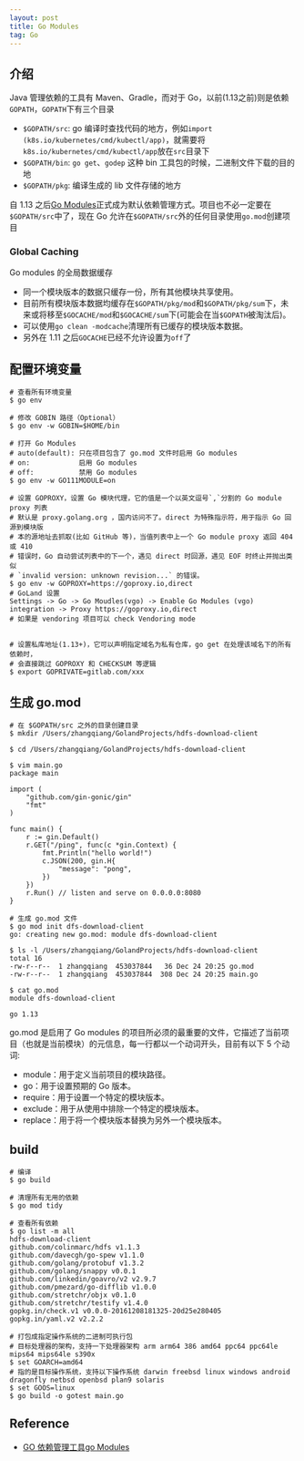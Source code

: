 ```yaml
---
layout: post
title: Go Modules
tag: Go
---
```


## 介绍
Java 管理依赖的工具有 Maven、Gradle，而对于 Go，以前(1.13之前)则是依赖`GOPATH`，`GOPATH`下有三个目录
* `$GOPATH/src`: go 编译时查找代码的地方，例如`import (k8s.io/kubernetes/cmd/kubectl/app)`，就需要将`k8s.io/kubernetes/cmd/kubectl/app`放在`src`目录下
* `$GOPATH/bin`: `go get`、`godep` 这种 bin 工具包的时候，二进制文件下载的目的地
* `$GOPATH/pkg`: 编译生成的 lib 文件存储的地方

自 1.13 之后[Go Modules](https://blog.golang.org/using-go-modules)正式成为默认依赖管理方式。项目也不必一定要在`$GOPATH/src`中了，现在 Go 允许在`$GOPATH/src`外的任何目录使用`go.mod`创建项目

### Global Caching
Go modules 的全局数据缓存
* 同一个模块版本的数据只缓存一份，所有其他模块共享使用。
* 目前所有模块版本数据均缓存在`$GOPATH/pkg/mod`和`$GOPATH/pkg/sum`下，未来或将移至`$GOCACHE/mod`和`$GOCACHE/sum`下(可能会在当`$GOPATH`被淘汰后)。
* 可以使用`go clean -modcache`清理所有已缓存的模块版本数据。
* 另外在 1.11 之后`GOCACHE`已经不允许设置为`off`了

## 配置环境变量
```shell
# 查看所有环境变量
$ go env

# 修改 GOBIN 路径（Optional）
$ go env -w GOBIN=$HOME/bin

# 打开 Go Modules
# auto(default): 只在项目包含了 go.mod 文件时启用 Go modules
# on:            启用 Go modules
# off:           禁用 Go modules
$ go env -w GO111MODULE=on

# 设置 GOPROXY，设置 Go 模块代理，它的值是一个以英文逗号`,`分割的 Go module proxy 列表
# 默认是 proxy.golang.org ，国内访问不了。direct 为特殊指示符，用于指示 Go 回源到模块版
# 本的源地址去抓取(比如 GitHub 等)，当值列表中上一个 Go module proxy 返回 404 或 410 
# 错误时，Go 自动尝试列表中的下一个，遇见 direct 时回源，遇见 EOF 时终止并抛出类似 
# `invalid version: unknown revision...` 的错误。
$ go env -w GOPROXY=https://goproxy.io,direct
# GoLand 设置
Settings -> Go -> Go Moudles(vgo) -> Enable Go Modules (vgo) integration -> Proxy https://goproxy.io,direct
# 如果是 vendoring 项目可以 check Vendoring mode 


# 设置私库地址(1.13+)，它可以声明指定域名为私有仓库，go get 在处理该域名下的所有依赖时，
# 会直接跳过 GOPROXY 和 CHECKSUM 等逻辑
$ export GOPRIVATE=gitlab.com/xxx
```

## 生成 go.mod
```shell
# 在 $GOPATH/src 之外的目录创建目录
$ mkdir /Users/zhangqiang/GolandProjects/hdfs-download-client

$ cd /Users/zhangqiang/GolandProjects/hdfs-download-client

$ vim main.go
package main

import (
    "github.com/gin-gonic/gin"
    "fmt"
)

func main() {
    r := gin.Default()
    r.GET("/ping", func(c *gin.Context) {
        fmt.Println("hello world!")
        c.JSON(200, gin.H{
            "message": "pong",
        })
    })
    r.Run() // listen and serve on 0.0.0.0:8080
}

# 生成 go.mod 文件
$ go mod init dfs-download-client
go: creating new go.mod: module dfs-download-client

$ ls -l /Users/zhangqiang/GolandProjects/hdfs-download-client
total 16
-rw-r--r--  1 zhangqiang  453037844   36 Dec 24 20:25 go.mod
-rw-r--r--  1 zhangqiang  453037844  308 Dec 24 20:25 main.go

$ cat go.mod 
module dfs-download-client

go 1.13
```

go.mod 是启用了 Go modules 的项目所必须的最重要的文件，它描述了当前项目（也就是当前模块）的元信息，每一行都以一个动词开头，目前有以下 5 个动词:
* module：用于定义当前项目的模块路径。
* go：用于设置预期的 Go 版本。
* require：用于设置一个特定的模块版本。
* exclude：用于从使用中排除一个特定的模块版本。
* replace：用于将一个模块版本替换为另外一个模块版本。

## build
```shell
# 编译
$ go build

# 清理所有无用的依赖
$ go mod tidy

# 查看所有依赖
$ go list -m all
hdfs-download-client
github.com/colinmarc/hdfs v1.1.3
github.com/davecgh/go-spew v1.1.0
github.com/golang/protobuf v1.3.2
github.com/golang/snappy v0.0.1
github.com/linkedin/goavro/v2 v2.9.7
github.com/pmezard/go-difflib v1.0.0
github.com/stretchr/objx v0.1.0
github.com/stretchr/testify v1.4.0
gopkg.in/check.v1 v0.0.0-20161208181325-20d25e280405
gopkg.in/yaml.v2 v2.2.2

# 打包成指定操作系统的二进制可执行包
# 目标处理器的架构，支持一下处理器架构 arm arm64 386 amd64 ppc64 ppc64le mips64 mips64le s390x
$ set GOARCH=amd64
# 指的是目标操作系统，支持以下操作系统 darwin freebsd linux windows android dragonfly netbsd openbsd plan9 solaris
$ set GOOS=linux
$ go build -o gotest main.go
```

## Reference
* [GO 依赖管理工具go Modules](https://segmentfault.com/a/1190000020543746)